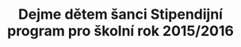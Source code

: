 ---
id: 8bedea28-706c-49e1-ad70-808ff07a65b1
title: "Dejme dětem šanci Stipendijní program pro školní rok 2015/2016"
price: 46000
year: 2015
description: "Tímto příspěvkem ve formě studijního stipendia pomáhá Nadační fond Kousek po kousku k lepšímu startu do dospělého života dvěma mladým nadaným dívkám z dětského domova Loreta ve Fulneku. Ty tak budou moci dojíždět na své vybrané střední školy v Odrách a Ostravě."
kouskovani: false
locationName: undefined
position:
  lng: 18.0500718895889
  lat: 49.70742382392442
---